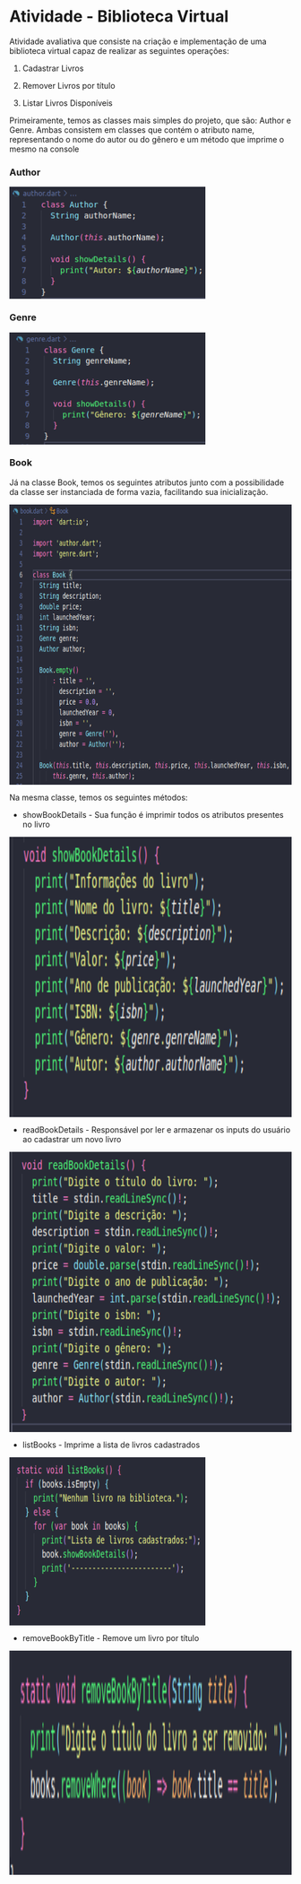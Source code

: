 # Atividade - Biblioteca Virtual

Atividade avaliativa que consiste na criação e implementação de uma biblioteca virtual capaz de realizar as seguintes operações:

1. Cadastrar Livros

2. Remover Livros por título 

3. Listar Livros Disponíveis

Primeiramente, temos as classes mais simples do projeto, que são: Author e Genre. Ambas consistem em classes que contém o atributo name, representando o nome do autor ou do gênero e um método que imprime o mesmo na console

### Author
<img align="center" alt="author-class" height="200" width="350" src="https://github.com/carlos-daniel8/biblioteca-virtual/blob/main/assets/author.png">

### Genre
<img align="center" alt="genre-class" height="200" width="350" src="https://github.com/carlos-daniel8/biblioteca-virtual/blob/main/assets/genre.png">


### Book
Já na classe Book, temos os seguintes atributos junto com a possibilidade da classe ser instanciada de forma vazia, facilitando sua inicialização.

<img align="center" alt="book-atributes" height="500" width="650" src="https://github.com/carlos-daniel8/biblioteca-virtual/blob/main/assets/book-atributes.png">

Na mesma classe, temos os seguintes métodos:

- showBookDetails - Sua função é imprimir todos os atributos presentes no livro
<img align="center" alt="show-book-details-method" height="500" width="550" src="https://github.com/carlos-daniel8/biblioteca-virtual/blob/main/assets/show-book-details-method.png">

- readBookDetails - Responsável por ler e armazenar os inputs do usuário ao cadastrar um novo livro
<img align="center" alt="read-book-details-method" height="500" width="650" src="https://github.com/carlos-daniel8/biblioteca-virtual/blob/main/assets/read-book-details-method.png">

- listBooks - Imprime a lista de livros cadastrados
<img align="center" alt="list-books-method" height="300" width="350" src="https://github.com/carlos-daniel8/biblioteca-virtual/blob/main/assets/list-books-method.png">

- removeBookByTitle - Remove um livro por título
<img align="center" alt="list-books-method" height="400" width="650" src="https://github.com/carlos-daniel8/biblioteca-virtual/blob/main/assets/remove-book-by-title.png">

